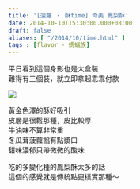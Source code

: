 ```yaml
---
title: '[菠蘿 ‧ 酥time] 奇美 鳳梨酥'
date: 2014-10-10T15:30:00.000+08:00
draft: false
aliases: [ "/2014/10/time.html" ]
tags : [flavor - 螞蟻族]
---
```


平日看到這個身影也是大盒裝  
難得有三個裝，就立即拿起乖乖付款  

![](/images/chimeipineapple.jpg)

黃金色澤的酥好吸引  
皮層是很鬆那種，皮比較厚  
牛油味不算非常重  
冬瓜茸菠蘿餡有點漿口  
甜味濃郁只帶微微的酸味  
  
吃的多變化種的鳳梨酥太多的話  
這個的感覺就是傳統點更樸實那種～
